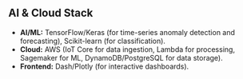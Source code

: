## AI & Cloud Stack
- **AI/ML:** TensorFlow/Keras (for time-series anomaly detection and forecasting), Scikit-learn (for classification).
- **Cloud:** AWS (IoT Core for data ingestion, Lambda for processing, Sagemaker for ML, DynamoDB/PostgreSQL for data storage).
- **Frontend:** Dash/Plotly (for interactive dashboards).
